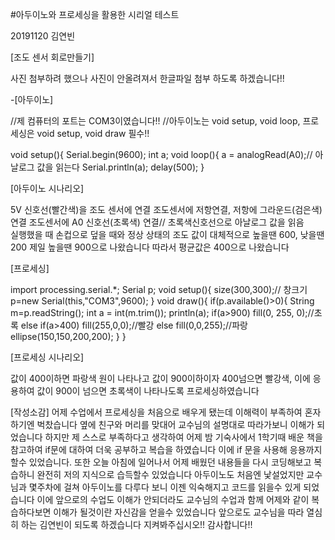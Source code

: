 #아두이노와 프로세싱을 활용한 시리얼 테스트

20191120 김연빈



[조도 센서 회로만들기]

사진 첨부하려 했으나 사진이 안올려져서 한글파일 첨부 하도록 하겠습니다!!


-[아두이노]

//제 컴퓨터의 포트는 COM3이였습니다!!
//아두이노는 void setup, void loop, 프로세싱은 void setup, void draw 필수!!


void setup(){
 Serial.begin(9600);
 int a;
void loop(){
  a = analogRead(A0);// 아날로그 값을 읽는다
Serial.println(a);
 delay(500);
}

[아두이노 시나리오]

5V 신호선(빨간색)을 조도 센서에 연결
조도센서에 저항연결, 저항에 그라운드(검은색) 연결
조도센서에 A0 신호선(초록색) 연결// 초록색신호선으로 아날로그 값을 읽음  
실행했을 때 손컵으로 덮을 때와 정상 상태의 조도 값이 대체적으로 높을땐 600, 낮을땐 200 제일 높을땐 900으로 나왔습니다
따라서 평균값은 400으로 나왔습니다


[프로세싱]

import processing.serial.*;
Serial p;
void setup(){
size(300,300);// 창크기
p=new Serial(this,"COM3",9600);
}
void draw(){
if(p.available()>0){
String m=p.readString();
int a = int(m.trim());
println(a);
if(a>900) fill(0, 255, 0);//초록
else if(a>400)  fill(255,0,0);//빨강
else fill(0,0,255);//파랑
ellipse(150,150,200,200);
}
}

[프로세싱 시나리오]

값이 400이하면 파랑색 원이 나타나고
값이 900이하이자 400넘으면 빨강색, 이에 응용하여
값이 900이 넘으면 초록색이 나타나도록 프로세싱하였습니다

[작성소감]
어제 수업에서 프로세싱을 처음으로 배우게 됐는데 이해력이 부족하여 혼자하기엔 벅찼습니다 옆에 친구와 머리를 맞대어 교수님의 설명대로 따라가보니 이해가 되었습니다 하지만 제 스스로 부족하다고 생각하여 어제 밤 기숙사에서 1학기때 배운 책을 참고하여 if문에 대하여 더욱 공부하고 복습을 하였습니다 이에  if 문을 사용해 응용까지 할수 있었습니다. 또한 오늘 아침에 일어나서 어제 배웠던 내용들을 다시 코딩해보고 복습하니 완전히 저의 지식으로 습득할수 있었습니다 아두이노도 처음엔 낯설었지만 교수님과 몇주차에 걸쳐 아두이노를 다루다 보니 이젠 익숙해지고 코드를 읽을수 있게 되었습니다 이에 앞으로의 수업도 이해가 안되더라도 교수님의 수업과 함께 어제와 같이 복습하다보면 이해가 될것이란 자신감을 얻을수 있었습니다 앞으로도 교수님을 따라 열심히 하는 김연빈이 되도록 하겠습니다 지켜봐주십시오!! 감사합니다!!  
